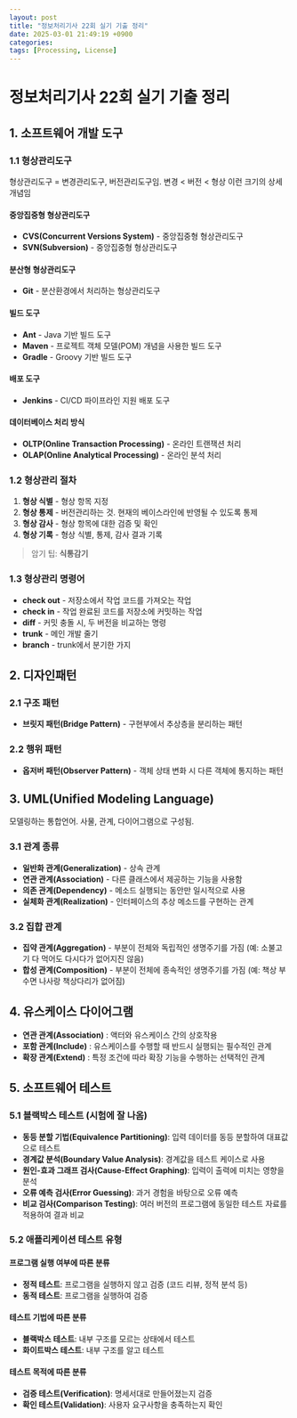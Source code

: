 ```yaml
---
layout: post
title: "정보처리기사 22회 실기 기출 정리"
date: 2025-03-01 21:49:19 +0900
categories: 
tags: [Processing, License]
---
```


# 정보처리기사 22회 실기 기출 정리

## 1. 소프트웨어 개발 도구

### 1.1 형상관리도구
형상관리도구 = 변경관리도구, 버전관리도구임. 변경 < 버전 < 형상 이런 크기의 상세 개념임

#### 중앙집중형 형상관리도구
- **CVS(Concurrent Versions System)** - 중앙집중형 형상관리도구
- **SVN(Subversion)** - 중앙집중형 형상관리도구

#### 분산형 형상관리도구
- **Git** - 분산환경에서 처리하는 형상관리도구

#### 빌드 도구
- **Ant** - Java 기반 빌드 도구
- **Maven** - 프로젝트 객체 모델(POM) 개념을 사용한 빌드 도구
- **Gradle** - Groovy 기반 빌드 도구

#### 배포 도구
- **Jenkins** - CI/CD 파이프라인 지원 배포 도구

#### 데이터베이스 처리 방식
- **OLTP(Online Transaction Processing)** - 온라인 트랜잭션 처리
- **OLAP(Online Analytical Processing)** - 온라인 분석 처리

### 1.2 형상관리 절차
1. **형상 식별** - 형상 항목 지정
2. **형상 통제** - 버전관리하는 것. 현재의 베이스라인에 반영될 수 있도록 통제
3. **형상 감사** - 형상 항목에 대한 검증 및 확인
4. **형상 기록** - 형상 식별, 통제, 감사 결과 기록
   
> 암기 팁: **식통감기**

### 1.3 형상관리 명령어
- **check out** - 저장소에서 작업 코드를 가져오는 작업
- **check in** - 작업 완료된 코드를 저장소에 커밋하는 작업
- **diff** - 커밋 충돌 시, 두 버전을 비교하는 명령
- **trunk** - 메인 개발 줄기
- **branch** - trunk에서 분기한 가지

## 2. 디자인패턴

### 2.1 구조 패턴
- **브릿지 패턴(Bridge Pattern)** - 구현부에서 추상층을 분리하는 패턴

### 2.2 행위 패턴
- **옵저버 패턴(Observer Pattern)** - 객체 상태 변화 시 다른 객체에 통지하는 패턴

## 3. UML(Unified Modeling Language)

모델링하는 통합언어. 사물, 관계, 다이어그램으로 구성됨.

### 3.1 관계 종류
- **일반화 관계(Generalization)** - 상속 관계
- **연관 관계(Association)** - 다른 클래스에서 제공하는 기능을 사용함
- **의존 관계(Dependency)** - 메소드 실행되는 동안만 일시적으로 사용
- **실체화 관계(Realization)** - 인터페이스의 추상 메소드를 구현하는 관계

### 3.2 집합 관계
- **집약 관계(Aggregation)** - 부분이 전체와 독립적인 생명주기를 가짐 (예: 소불고기 다 먹어도 다시다가 없어지진 않음)
- **합성 관계(Composition)** - 부분이 전체에 종속적인 생명주기를 가짐 (예: 책상 부수면 나사랑 책상다리가 없어짐)

## 4. 유스케이스 다이어그램

- **연관 관계(Association)** : 액터와 유스케이스 간의 상호작용
- **포함 관계(Include)** : 유스케이스를 수행할 때 반드시 실행되는 필수적인 관계
- **확장 관계(Extend)** : 특정 조건에 따라 확장 기능을 수행하는 선택적인 관계

## 5. 소프트웨어 테스트

### 5.1 블랙박스 테스트 (시험에 잘 나옴)
- **동등 분할 기법(Equivalence Partitioning)**: 입력 데이터를 동등 분할하여 대표값으로 테스트
- **경계값 분석(Boundary Value Analysis)**: 경계값을 테스트 케이스로 사용
- **원인-효과 그래프 검사(Cause-Effect Graphing)**: 입력이 출력에 미치는 영향을 분석
- **오류 예측 검사(Error Guessing)**: 과거 경험을 바탕으로 오류 예측
- **비교 검사(Comparison Testing)**: 여러 버전의 프로그램에 동일한 테스트 자료를 적용하여 결과 비교

### 5.2 애플리케이션 테스트 유형

#### 프로그램 실행 여부에 따른 분류
- **정적 테스트**: 프로그램을 실행하지 않고 검증 (코드 리뷰, 정적 분석 등)
- **동적 테스트**: 프로그램을 실행하여 검증

#### 테스트 기법에 따른 분류
- **블랙박스 테스트**: 내부 구조를 모르는 상태에서 테스트
- **화이트박스 테스트**: 내부 구조를 알고 테스트

#### 테스트 목적에 따른 분류
- **검증 테스트(Verification)**: 명세서대로 만들어졌는지 검증
- **확인 테스트(Validation)**: 사용자 요구사항을 충족하는지 확인